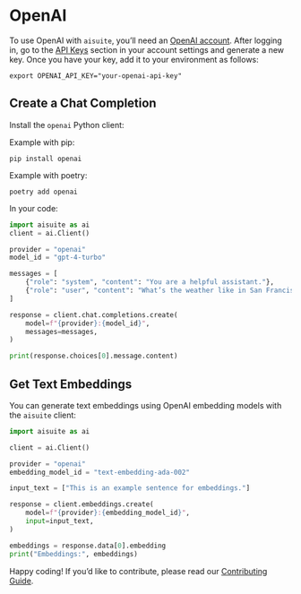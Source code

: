 # OpenAI

To use OpenAI with `aisuite`, you’ll need an [OpenAI account](https://platform.openai.com/). After logging in, go to the [API Keys](https://platform.openai.com/account/api-keys) section in your account settings and generate a new key. Once you have your key, add it to your environment as follows:

```shell
export OPENAI_API_KEY="your-openai-api-key"
```

## Create a Chat Completion

Install the `openai` Python client:

Example with pip:
```shell
pip install openai
```

Example with poetry:
```shell
poetry add openai
```

In your code:
```python
import aisuite as ai
client = ai.Client()

provider = "openai"
model_id = "gpt-4-turbo"

messages = [
    {"role": "system", "content": "You are a helpful assistant."},
    {"role": "user", "content": "What’s the weather like in San Francisco?"},
]

response = client.chat.completions.create(
    model=f"{provider}:{model_id}",
    messages=messages,
)

print(response.choices[0].message.content)
```

## Get Text Embeddings
You can generate text embeddings using OpenAI embedding models with the `aisuite` client:
```python
import aisuite as ai

client = ai.Client()

provider = "openai"
embedding_model_id = "text-embedding-ada-002"

input_text = ["This is an example sentence for embeddings."]

response = client.embeddings.create(
    model=f"{provider}:{embedding_model_id}",
    input=input_text,
)

embeddings = response.data[0].embedding
print("Embeddings:", embeddings)
```

Happy coding! If you’d like to contribute, please read our [Contributing Guide](CONTRIBUTING.md).
